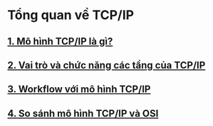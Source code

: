 # Tổng quan về TCP/IP
## [1. Mô hình TCP/IP là gì?](https://github.com/nxbao/Thuc-tap-2023/blob/main/BaoNX/TCPIP/Docs/TCP-IP.md#1-m%C3%B4-h%C3%ACnh-tcpip-l%C3%A0-g%C3%AC)  
## [2. Vai trò và chức năng các tầng của TCP/IP](https://github.com/nxbao/Thuc-tap-2023/blob/main/BaoNX/TCPIP/Docs/TCP-IP.md#2-vai-tr%C3%B2-v%C3%A0-ch%E1%BB%A9c-n%C4%83ng-c%C3%A1c-t%E1%BA%A7ng-c%E1%BB%A7a-tcpip)  
## [3. Workflow với mô hình TCP/IP](https://github.com/nxbao/Thuc-tap-2023/blob/main/BaoNX/TCPIP/Docs/TCP-IP.md#3-workflow-v%E1%BB%9Bi-m%C3%B4-h%C3%ACnh-tcpip)  
## [4. So sánh mô hình TCP/IP và OSI](https://github.com/nxbao/Thuc-tap-2023/blob/main/BaoNX/TCPIP/Docs/TCP-IP.md#4-so-s%C3%A1nh-m%C3%B4-h%C3%ACnh-tcpip-v%C3%A0-osi)